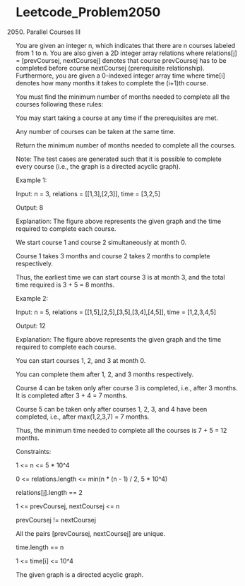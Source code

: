 # Leetcode_Problem2050




2050. Parallel Courses III



You are given an integer n, which indicates that there are n courses labeled from 1 to n. You are also given a 2D integer array relations where relations[j] = [prevCoursej, nextCoursej] denotes that course prevCoursej has to be completed before course nextCoursej (prerequisite relationship). Furthermore, you are given a 0-indexed integer array time where time[i] denotes how many months it takes to complete the (i+1)th course.




You must find the minimum number of months needed to complete all the courses following these rules:




You may start taking a course at any time if the prerequisites are met.



Any number of courses can be taken at the same time.




Return the minimum number of months needed to complete all the courses.





Note: The test cases are generated such that it is possible to complete every course (i.e., the graph is a directed acyclic graph).

 


Example 1:



Input: n = 3, relations = [[1,3],[2,3]], time = [3,2,5]




Output: 8




Explanation: The figure above represents the given graph and the time required to complete each course. 





We start course 1 and course 2 simultaneously at month 0.





Course 1 takes 3 months and course 2 takes 2 months to complete respectively.




Thus, the earliest time we can start course 3 is at month 3, and the total time required is 3 + 5 = 8 months.




Example 2:






Input: n = 5, relations = [[1,5],[2,5],[3,5],[3,4],[4,5]], time = [1,2,3,4,5]




Output: 12






Explanation: The figure above represents the given graph and the time required to complete each course.





You can start courses 1, 2, and 3 at month 0.




You can complete them after 1, 2, and 3 months respectively.




Course 4 can be taken only after course 3 is completed, i.e., after 3 months. It is completed after 3 + 4 = 7 months.





Course 5 can be taken only after courses 1, 2, 3, and 4 have been completed, i.e., after max(1,2,3,7) = 7 months.





Thus, the minimum time needed to complete all the courses is 7 + 5 = 12 months.
 




Constraints:





1 <= n <= 5 * 10^4





0 <= relations.length <= min(n * (n - 1) / 2, 5 * 10^4)






relations[j].length == 2






1 <= prevCoursej, nextCoursej <= n






prevCoursej != nextCoursej





All the pairs [prevCoursej, nextCoursej] are unique.






time.length == n






1 <= time[i] <= 10^4







The given graph is a directed acyclic graph.
